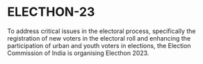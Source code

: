 # ELECTHON-23
To address critical issues in the electoral process, specifically the registration of new voters in the electoral roll and enhancing the participation of urban and youth voters in elections, the Election Commission of India is organising Electhon 2023.

